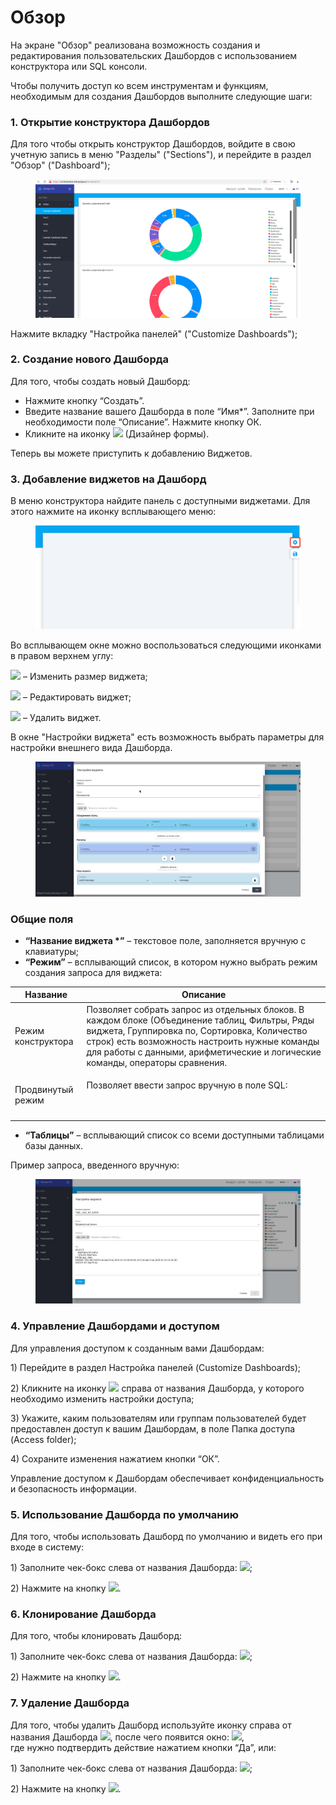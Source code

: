 # Обзор

На экране "Обзор" реализована возможность создания и редактирования пользовательских Дашбордов с использованием конструктора или SQL консоли.&#x20;

Чтобы получить доступ ко всем инструментам и функциям, необходимым для создания Дашбордов выполните следующие шаги:

### 1. Открытие конструктора Дашбордов

Для того чтобы открыть конструктор Дашбордов, войдите в свою учетную запись в меню "Разделы" ("Sections"), и перейдите в раздел "Обзор" ("Dashboard");

<figure><img src="../../../.gitbook/assets/example dashboard.png" alt=""><figcaption></figcaption></figure>

Нажмите вкладку "Настройка панелей" ("Customize Dashboards");

### 2. Создание нового Дашборда

Для того, чтобы создать новый Дашборд:

* Нажмите кнопку “Создать”.
* Введите название вашего Дашборда в поле “Имя\*”. Заполните при необходимости поле “Описание”. Нажмите кнопку ОК.
* Кликните на иконку ![](https://lh7-rt.googleusercontent.com/docsz/AD_4nXcBLWuaq-irFxozIXHcVo6SV5Trjze-T7najtIXGeJl7w63SdbA-3iV5ivp1HTAQBn-4G7VvPdGsYeBLwSWKwS-dF9tqaU8MgDLIfA-6IKFCFBY-Pt6y3uBVz2l7E1X5XR9DH0K?key=nCUpXC2iKtVeq12Xi8RnWuyw) (Дизайнер формы).

Теперь вы можете приступить к добавлению Виджетов.

### 3. Добавление виджетов на Дашборд

В меню конструктора найдите панель с доступными виджетами. Для этого нажмите на иконку всплывающего меню:

<figure><img src="../../../.gitbook/assets/image (2).png" alt=""><figcaption></figcaption></figure>

Во всплывающем окне можно воспользоваться следующими иконками в правом верхнем углу:

![](https://lh7-rt.googleusercontent.com/docsz/AD_4nXdJWk-PrH0I66cmMb9WBupHYpasqjS0YJ8JodTp-IPS3D9VksdbGc9l-Sj-e5gPdXt5UWjEoORpruONEVMDR3CPt5ze22_-U4abOhu7EO9e7RXr1sEKAmzQotSrdho38wZ1Ml_ldQ?key=nCUpXC2iKtVeq12Xi8RnWuyw) – Изменить размер виджета;

![](https://lh7-rt.googleusercontent.com/docsz/AD_4nXffgHVzO_yRACh32tEO3L0GdcE38VbnOtCP5O-lPj3t-V0mYacY2piDLmpwLcw71UwJjAyp2qydt8fCMQXDdjWDkgMoMUD0YMhJ8BowbIUmTd3xgb8UCnsfetz_weyNSIPWct3kWQ?key=nCUpXC2iKtVeq12Xi8RnWuyw) – Редактировать виджет;

![](https://lh7-rt.googleusercontent.com/docsz/AD_4nXczSjkZdWmkpIex-u5K_jzJYa_1jw5OcrxQJR1_vZ_LV1zRrbeDjilcvy9J153XsTXvQfZklZ9EPIRUkbuSwvQAjEwP2LEW4UKgY0m0X7BB3S0Z_Ki1kNrNoy2KCBT8BcspoNeqUA?key=nCUpXC2iKtVeq12Xi8RnWuyw) – Удалить виджет.

В окне "Настройки виджета" есть возможность выбрать параметры для настройки внешнего вида Дашборда.

<figure><img src="../../../.gitbook/assets/image_2025-10-09_13-26-08.png" alt=""><figcaption></figcaption></figure>

### **Общие поля**

* **“Название виджета \*”** – текстовое поле, заполняется вручную с клавиатуры;
* **“Режим”** – всплывающий список, в котором нужно выбрать режим создания запроса для виджета:&#x20;

| **Название**       | **Описание**                                                                                                                                                                                                                                                                                       |
| ------------------ | -------------------------------------------------------------------------------------------------------------------------------------------------------------------------------------------------------------------------------------------------------------------------------------------------- |
| Режим конструктора | Позволяет собрать запрос из отдельных блоков. В каждом блоке (Объединение таблиц, Фильтры, Ряды виджета, Группировка по, Сортировка, Количество строк) есть возможность настроить нужные команды для работы с данными, арифметические и логические команды, операторы сравнения.                   |
| Продвинутый режим  | <p>Позволяет ввести запрос вручную в поле SQL:</p><p><img src="https://lh7-rt.googleusercontent.com/docsz/AD_4nXcd7OIaI1R6U2xJuYuo33WaYxtzln9tYAyEjwgkaFQvmWk9805MgjR88D_8QBjGAHjvMQvGc2LJSshFRdlLNMIMSC0Bnxvufy0eEUv9QIz2KAfRGIeFykHpvaX7g_W6kqH1KqmPQg?key=nCUpXC2iKtVeq12Xi8RnWuyw" alt=""></p> |

* **“Таблицы”** – всплывающий список со всеми доступными таблицами базы данных.

Пример запроса, введенного вручную:

<figure><img src="../../../.gitbook/assets/image_2025-10-09_13-27-35.png" alt=""><figcaption></figcaption></figure>

### 4. Управление Дашбордами и доступом

Для управления доступом к созданным вами Дашбордам:

1\) Перейдите в раздел Настройка панелей (Customize Dashboards);

2\) Кликните на иконку ![](https://lh7-rt.googleusercontent.com/docsz/AD_4nXehiW_dGjHm4rBRn6H6emXd6CJhPWtsbaSpMzVuR2LvNd6m_uh7Exu2caUSD-Mjyuy-CHuCvdNK-7jo9Ge7bQHtLWoGCqSgCLar2TSXr6p5jsqWsuwneCcRW_C4LBgMr_DfnPiduA?key=nCUpXC2iKtVeq12Xi8RnWuyw) справа от названия Дашборда, у которого необходимо изменить настройки доступа;

3\) Укажите, каким пользователям или группам пользователей будет предоставлен доступ к вашим Дашбордам, в поле Папка доступа (Access folder);

4\) Сохраните изменения нажатием кнопки “ОК”.

Управление доступом к Дашбордам обеспечивает конфиденциальность и безопасность информации.

### 5. Использование Дашборда по умолчанию

Для того, чтобы использовать Дашборд по умолчанию и видеть его при входе в систему:

1\) Заполните чек-бокс слева от названия Дашборда: ![](https://lh7-rt.googleusercontent.com/docsz/AD_4nXdUj-rkTVAHIOF9kv-koX5aOYzxvI7EwzPnBYq707EyejlhIa18BzO7BPMd4zgIAY61GIa1gr3C4kSBxD9ngUwZCqulDginmeM16U9dpsILv--QpphSVrzkZMVX5FhF9G7OvAplYQ?key=nCUpXC2iKtVeq12Xi8RnWuyw);

2\) Нажмите на кнопку ![](https://lh7-rt.googleusercontent.com/docsz/AD_4nXcHEqxogCSFuU3464h13K78OLbPynSf2bYHjEAjyrAyEGlv8uUTuhstBGIORdn2WVuP-rh_yn0KtVzut5PLsRFrO1Ov3nugAwCojRt0AZ5gZMt0_LgY6Aj2ApJUjgiaDEwTbNQ?key=nCUpXC2iKtVeq12Xi8RnWuyw).

### 6. Клонирование Дашборда

Для того, чтобы клонировать Дашборд:

1\) Заполните чек-бокс слева от названия Дашборда: ![](https://lh7-rt.googleusercontent.com/docsz/AD_4nXdUj-rkTVAHIOF9kv-koX5aOYzxvI7EwzPnBYq707EyejlhIa18BzO7BPMd4zgIAY61GIa1gr3C4kSBxD9ngUwZCqulDginmeM16U9dpsILv--QpphSVrzkZMVX5FhF9G7OvAplYQ?key=nCUpXC2iKtVeq12Xi8RnWuyw);

2\) Нажмите на кнопку ![](https://lh7-rt.googleusercontent.com/docsz/AD_4nXd1EsgI7WzMJsn4TlRsF8WmpZ8i1sPv5vAunyTR41Lyl8BY14uHaqN_5C6qWYyHFxGlnzOqEzZ6WX_CNyhgfh5L7E1S9cZ3ZOMo3CBcLlkSeIucf87kcZqrB0vfbtX8JAl_sslm9g?key=nCUpXC2iKtVeq12Xi8RnWuyw).

### 7. Удаление Дашборда

Для того, чтобы удалить Дашборд используйте иконку справа от названия Дашборда ![](https://lh7-rt.googleusercontent.com/docsz/AD_4nXf3bWmi6gx-0mM7hqmioObhaLVsf3nZuPhJA5jWRCpbTLUE2K-BgiwA2jKZgFKTTI9uJqxVP8MuMDICzEmBI34DUS6A0wwB9yCywiwO0Z-QDPFlJHmTkgLzEv3As0RY-hitsVBZrw?key=nCUpXC2iKtVeq12Xi8RnWuyw), после чего появится окно: ![](https://lh7-rt.googleusercontent.com/docsz/AD_4nXf0Dq8jaJyAYmV0ufobYDig9I-1Ig9bGJRoUpnjFKHxy7Pct682OJv9bAqT7MXz_hOWXOdA2G0tkvKnwZkjI29ItEh1BPRX__9Zwlyb3AwNNbsPhqy3PngYADjUjSN45CYlbqn4CQ?key=nCUpXC2iKtVeq12Xi8RnWuyw),\
где нужно подтвердить действие нажатием кнопки “Да”, или:

1\) Заполните чек-бокс слева от названия Дашборда: ![](https://lh7-rt.googleusercontent.com/docsz/AD_4nXdUj-rkTVAHIOF9kv-koX5aOYzxvI7EwzPnBYq707EyejlhIa18BzO7BPMd4zgIAY61GIa1gr3C4kSBxD9ngUwZCqulDginmeM16U9dpsILv--QpphSVrzkZMVX5FhF9G7OvAplYQ?key=nCUpXC2iKtVeq12Xi8RnWuyw);

2\) Нажмите на кнопку ![](https://lh7-rt.googleusercontent.com/docsz/AD_4nXerLZqSowhRBn1GnRqyZ7IcOqgoG2BUs4Symcu6RM4AkzoLyib2E_JWsKnUNXe7J4CS6rqxLpUFKSVVJHSO9rFNxqZE17er3VUoTOI9a5hITWpLpd8jFvp2wV9Do2RDoH7ImSUF?key=nCUpXC2iKtVeq12Xi8RnWuyw).
